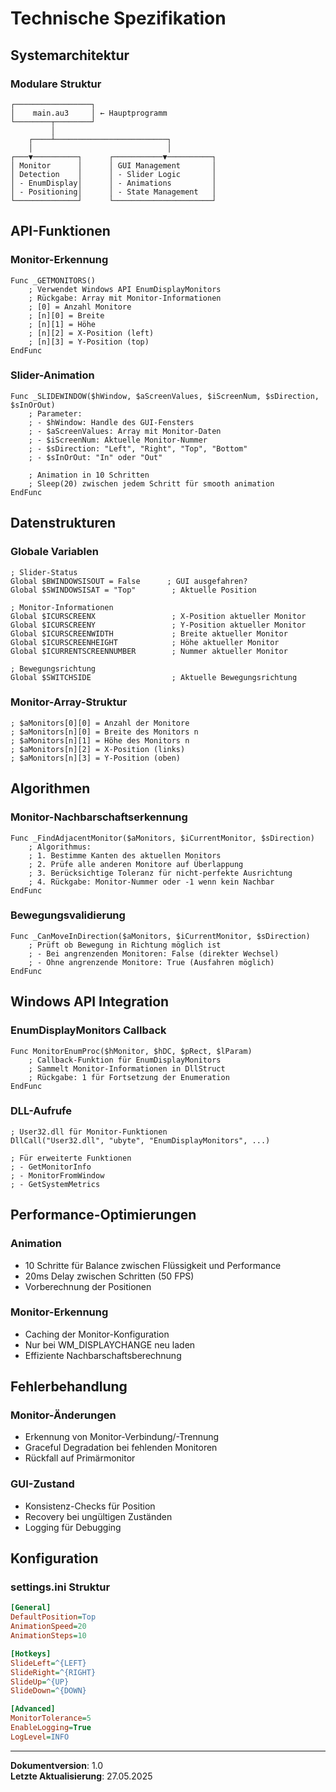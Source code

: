 # Technische Spezifikation

## Systemarchitektur

### Modulare Struktur

```
┌─────────────────┐
│    main.au3     │ ← Hauptprogramm
└────────┬────────┘
         │
    ┌────┴─────────────────────────┐
    │                              │
┌───▼──────────┐      ┌───────────▼──────────┐
│ Monitor      │      │ GUI Management       │
│ Detection    │      │ - Slider Logic       │
│ - EnumDisplay│      │ - Animations         │
│ - Positioning│      │ - State Management   │
└──────────────┘      └──────────────────────┘
```

## API-Funktionen

### Monitor-Erkennung

```autoit
Func _GETMONITORS()
    ; Verwendet Windows API EnumDisplayMonitors
    ; Rückgabe: Array mit Monitor-Informationen
    ; [0] = Anzahl Monitore
    ; [n][0] = Breite
    ; [n][1] = Höhe
    ; [n][2] = X-Position (left)
    ; [n][3] = Y-Position (top)
EndFunc
```

### Slider-Animation

```autoit
Func _SLIDEWINDOW($hWindow, $aScreenValues, $iScreenNum, $sDirection, $sInOrOut)
    ; Parameter:
    ; - $hWindow: Handle des GUI-Fensters
    ; - $aScreenValues: Array mit Monitor-Daten
    ; - $iScreenNum: Aktuelle Monitor-Nummer
    ; - $sDirection: "Left", "Right", "Top", "Bottom"
    ; - $sInOrOut: "In" oder "Out"
    
    ; Animation in 10 Schritten
    ; Sleep(20) zwischen jedem Schritt für smooth animation
EndFunc
```

## Datenstrukturen

### Globale Variablen

```autoit
; Slider-Status
Global $BWINDOWSISOUT = False      ; GUI ausgefahren?
Global $SWINDOWSISAT = "Top"        ; Aktuelle Position

; Monitor-Informationen
Global $ICURSCREENX                 ; X-Position aktueller Monitor
Global $ICURSCREENY                 ; Y-Position aktueller Monitor
Global $ICURSCREENWIDTH             ; Breite aktueller Monitor
Global $ICURSCREENHEIGHT            ; Höhe aktueller Monitor
Global $ICURRENTSCREENNUMBER        ; Nummer aktueller Monitor

; Bewegungsrichtung
Global $SWITCHSIDE                  ; Aktuelle Bewegungsrichtung
```

### Monitor-Array-Struktur

```autoit
; $aMonitors[0][0] = Anzahl der Monitore
; $aMonitors[n][0] = Breite des Monitors n
; $aMonitors[n][1] = Höhe des Monitors n
; $aMonitors[n][2] = X-Position (links)
; $aMonitors[n][3] = Y-Position (oben)
```

## Algorithmen

### Monitor-Nachbarschaftserkennung

```autoit
Func _FindAdjacentMonitor($aMonitors, $iCurrentMonitor, $sDirection)
    ; Algorithmus:
    ; 1. Bestimme Kanten des aktuellen Monitors
    ; 2. Prüfe alle anderen Monitore auf Überlappung
    ; 3. Berücksichtige Toleranz für nicht-perfekte Ausrichtung
    ; 4. Rückgabe: Monitor-Nummer oder -1 wenn kein Nachbar
EndFunc
```

### Bewegungsvalidierung

```autoit
Func _CanMoveInDirection($aMonitors, $iCurrentMonitor, $sDirection)
    ; Prüft ob Bewegung in Richtung möglich ist
    ; - Bei angrenzenden Monitoren: False (direkter Wechsel)
    ; - Ohne angrenzende Monitore: True (Ausfahren möglich)
EndFunc
```

## Windows API Integration

### EnumDisplayMonitors Callback

```autoit
Func MonitorEnumProc($hMonitor, $hDC, $pRect, $lParam)
    ; Callback-Funktion für EnumDisplayMonitors
    ; Sammelt Monitor-Informationen in DllStruct
    ; Rückgabe: 1 für Fortsetzung der Enumeration
EndFunc
```

### DLL-Aufrufe

```autoit
; User32.dll für Monitor-Funktionen
DllCall("User32.dll", "ubyte", "EnumDisplayMonitors", ...)

; Für erweiterte Funktionen
; - GetMonitorInfo
; - MonitorFromWindow
; - GetSystemMetrics
```

## Performance-Optimierungen

### Animation
- 10 Schritte für Balance zwischen Flüssigkeit und Performance
- 20ms Delay zwischen Schritten (50 FPS)
- Vorberechnung der Positionen

### Monitor-Erkennung
- Caching der Monitor-Konfiguration
- Nur bei WM_DISPLAYCHANGE neu laden
- Effiziente Nachbarschaftsberechnung

## Fehlerbehandlung

### Monitor-Änderungen
- Erkennung von Monitor-Verbindung/-Trennung
- Graceful Degradation bei fehlenden Monitoren
- Rückfall auf Primärmonitor

### GUI-Zustand
- Konsistenz-Checks für Position
- Recovery bei ungültigen Zuständen
- Logging für Debugging

## Konfiguration

### settings.ini Struktur

```ini
[General]
DefaultPosition=Top
AnimationSpeed=20
AnimationSteps=10

[Hotkeys]
SlideLeft=^{LEFT}
SlideRight=^{RIGHT}
SlideUp=^{UP}
SlideDown=^{DOWN}

[Advanced]
MonitorTolerance=5
EnableLogging=True
LogLevel=INFO
```

---

**Dokumentversion**: 1.0  
**Letzte Aktualisierung**: 27.05.2025

